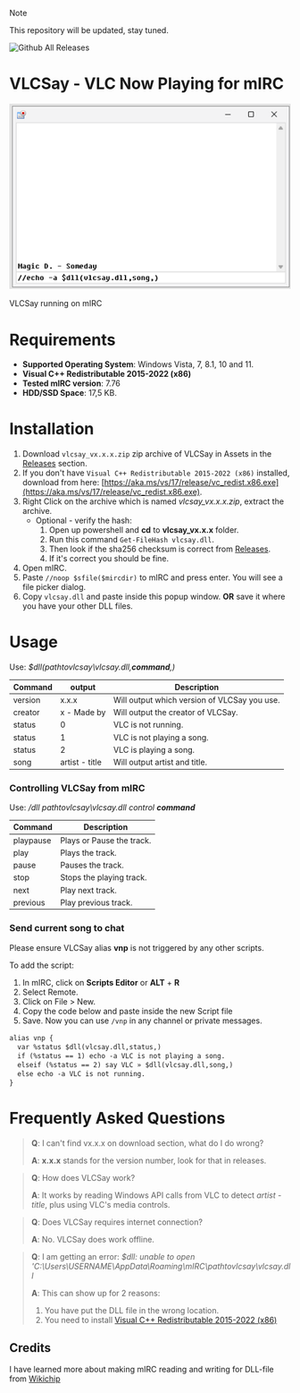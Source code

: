 > [!NOTE]  
> This repository will be updated, stay tuned.

![Github All Releases](https://img.shields.io/github/downloads/turbosmurfen/vlcsay/total.svg)
# VLCSay - VLC Now Playing for mIRC  

![VLCSay on mIRC 7.76](https://github.com/turbosmurfen/VLCSay/blob/main/img/vlcsay.png)

VLCSay running on mIRC

# Requirements

* **Supported Operating System**: Windows Vista, 7, 8.1, 10 and 11.
* **Visual C++ Redistributable 2015-2022 (x86)**  
* **Tested mIRC version**: 7.76
* **HDD/SSD Space**: 17,5 KB.  

# Installation 

1. Download `vlcsay_vx.x.x.zip` zip archive of VLCSay in Assets in the [Releases](https://github.com/turbosmurfen/VLCSay/releases/latest) section.
2. If you don't have `Visual C++ Redistributable 2015-2022 (x86)` installed, download from here: [https://aka.ms/vs/17/release/vc_redist.x86.exe](https://aka.ms/vs/17/release/vc_redist.x86.exe).  
3. Right Click on the archive which is named _vlcsay_vx.x.x.zip_, extract the archive.  
   * Optional - verify the hash: 
       1. Open up powershell and **cd** to **vlcsay_vx.x.x** folder. 
       2. Run this command `Get-FileHash vlcsay.dll`. 
       3. Then look if the sha256 checksum is correct from [Releases](https://github.com/turbosmurfen/VLCSay/releases/latest). 
       4. If it's correct you should be fine. 
4. Open mIRC.
5. Paste `//noop $sfile($mircdir)` to mIRC and press enter. You will see a file picker dialog.
6. Copy `vlcsay.dll` and paste inside this popup window. **OR** save it where you have your other DLL files. 

# Usage

Use: _$dll(pathtovlcsay\vlcsay.dll,**command**,)_

| Command       | output        | Description   |   
| --- | --- | --- |  
| version       | x.x.x         | Will output which version of VLCSay you use.  |  
| creator       | x - Made by   | Will output the creator of VLCSay.  |  
| status        | 0             | VLC is not running. |
| status        | 1             | VLC is not playing a song. |
| status        | 2             | VLC is playing a song.
| song          | artist - title | Will output artist and title. |

### Controlling VLCSay from mIRC

Use: _/dll pathtovlcsay\vlcsay.dll control **command**_

| Command       |Description   |
| --- | --- | 
| playpause | Plays or Pause the track. |
| play | Plays the track. |
| pause | Pauses the track. |
| stop | Stops the playing track. |
| next | Play next track. |
| previous | Play previous track. |

### Send current song to chat

Please ensure VLCSay alias **vnp** is not triggered by any other scripts.  
  
To add the script:
1. In mIRC, click on **Scripts Editor** or **ALT** + **R**
2. Select Remote.
3. Click on File > New.  
4. Copy the code below and paste inside the new Script file
5. Save. Now you can use `/vnp` in any channel or private messages.

```mirc
alias vnp {
  var %status $dll(vlcsay.dll,status,)
  if (%status == 1) echo -a VLC is not playing a song.
  elseif (%status == 2) say VLC » $dll(vlcsay.dll,song,)
  else echo -a VLC is not running.
}
```

# Frequently Asked Questions

> **Q**: I can't find vx.x.x on download section, what do I do wrong?
> 
> **A**: **x.x.x** stands for the version number, look for that in releases.

> **Q**: How does VLCSay work?
>
> **A**: It works by reading Windows API calls from VLC to detect _artist - title_, plus using VLC's media controls.

> **Q**: Does VLCSay requires internet connection?
>
> **A**: No. VLCSay does work offline.  

> **Q**: I am getting an error: _$dll: unable to open 'C:\Users\USERNAME\AppData\Roaming\mIRC\pathtovlcsay\vlcsay.dll_
>
> **A**: This can show up for 2 reasons:  
> 
> 1. You have put the DLL file in the wrong location.
> 2. You need to install [Visual C++ Redistributable 2015-2022 (x86)](https://aka.ms/vs/17/release/vc_redist.x86.exe)  

## Credits

I have learned more about making mIRC reading and writing for DLL-file from [Wikichip](https://en.wikichip.org/wiki/mirc/dynamic-link_library)    
